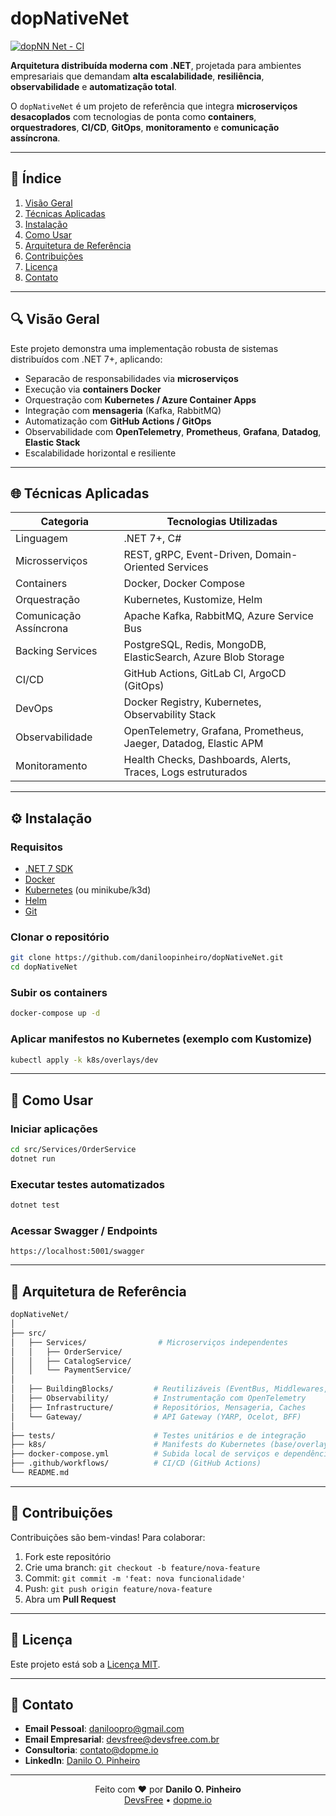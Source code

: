 # dopNativeNet
[![dopNN Net - CI](https://github.com/daniloopinheiro/dopNativeNet/actions/workflows/dotnet.yml/badge.svg)](https://github.com/daniloopinheiro/dopNativeNet/actions/workflows/dotnet.yml)

**Arquitetura distribuída moderna com .NET**, projetada para ambientes empresariais que demandam **alta escalabilidade**, **resiliência**, **observabilidade** e **automatização total**.

O `dopNativeNet` é um projeto de referência que integra **microserviços desacoplados** com tecnologias de ponta como **containers**, **orquestradores**, **CI/CD**, **GitOps**, **monitoramento** e **comunicação assíncrona**.

---

## 📃 Índice

1. [Visão Geral](#visão-geral)
2. [Técnicas Aplicadas](#técnicas-aplicadas)
3. [Instalação](#instalação)
4. [Como Usar](#como-usar)
5. [Arquitetura de Referência](#arquitetura-de-referência)
6. [Contribuições](#contribuições)
7. [Licença](#licença)
8. [Contato](#contato)

---

## 🔍 Visão Geral

Este projeto demonstra uma implementação robusta de sistemas distribuídos com .NET 7+, aplicando:

* Separacão de responsabilidades via **microserviços**
* Execução via **containers Docker**
* Orquestração com **Kubernetes / Azure Container Apps**
* Integração com **mensageria** (Kafka, RabbitMQ)
* Automatização com **GitHub Actions / GitOps**
* Observabilidade com **OpenTelemetry**, **Prometheus**, **Grafana**, **Datadog**, **Elastic Stack**
* Escalabilidade horizontal e resiliente

---

## 🌐 Técnicas Aplicadas

| Categoria              | Tecnologias Utilizadas                                           |
| ---------------------- | ---------------------------------------------------------------- |
| Linguagem              | .NET 7+, C#                                                      |
| Microsserviços         | REST, gRPC, Event-Driven, Domain-Oriented Services               |
| Containers             | Docker, Docker Compose                                           |
| Orquestração           | Kubernetes, Kustomize, Helm                                      |
| Comunicação Assíncrona | Apache Kafka, RabbitMQ, Azure Service Bus                        |
| Backing Services       | PostgreSQL, Redis, MongoDB, ElasticSearch, Azure Blob Storage    |
| CI/CD                  | GitHub Actions, GitLab CI, ArgoCD (GitOps)                       |
| DevOps                 | Docker Registry, Kubernetes, Observability Stack                 |
| Observabilidade        | OpenTelemetry, Grafana, Prometheus, Jaeger, Datadog, Elastic APM |
| Monitoramento          | Health Checks, Dashboards, Alerts, Traces, Logs estruturados     |

---

## ⚙️ Instalação

### Requisitos

* [.NET 7 SDK](https://dotnet.microsoft.com/en-us/download)
* [Docker](https://www.docker.com/)
* [Kubernetes](https://kubernetes.io/) (ou minikube/k3d)
* [Helm](https://helm.sh/)
* [Git](https://git-scm.com/)

### Clonar o repositório

```bash
git clone https://github.com/daniloopinheiro/dopNativeNet.git
cd dopNativeNet
```

### Subir os containers

```bash
docker-compose up -d
```

### Aplicar manifestos no Kubernetes (exemplo com Kustomize)

```bash
kubectl apply -k k8s/overlays/dev
```

---

## 🚀 Como Usar

### Iniciar aplicações

```bash
cd src/Services/OrderService
dotnet run
```

### Executar testes automatizados

```bash
dotnet test
```

### Acessar Swagger / Endpoints

```
https://localhost:5001/swagger
```

---

## 🛀 Arquitetura de Referência

```bash
dopNativeNet/
│
├── src/
│   ├── Services/                # Microserviços independentes
│   │   ├── OrderService/       
│   │   ├── CatalogService/     
│   │   └── PaymentService/     
│   
│   ├── BuildingBlocks/         # Reutilizáveis (EventBus, Middlewares, Logging)
│   ├── Observability/          # Instrumentação com OpenTelemetry
│   ├── Infrastructure/         # Repositórios, Mensageria, Caches
│   └── Gateway/                # API Gateway (YARP, Ocelot, BFF)
│
├── tests/                      # Testes unitários e de integração
├── k8s/                        # Manifests do Kubernetes (base/overlays)
├── docker-compose.yml          # Subida local de serviços e dependências
├── .github/workflows/          # CI/CD (GitHub Actions)
└── README.md
```

---

## 📄 Contribuições

Contribuições são bem-vindas! Para colaborar:

1. Fork este repositório
2. Crie uma branch: `git checkout -b feature/nova-feature`
3. Commit: `git commit -m 'feat: nova funcionalidade'`
4. Push: `git push origin feature/nova-feature`
5. Abra um **Pull Request**

---

## 📅 Licença

Este projeto está sob a [Licença MIT](LICENSE).

---

## 👋 Contato

* **Email Pessoal**: [daniloopro@gmail.com](mailto:daniloopro@gmail.com)
* **Email Empresarial**: [devsfree@devsfree.com.br](mailto:devsfree@devsfree.com.br)
* **Consultoria**: [contato@dopme.io](mailto:contato@dopme.io)
* **LinkedIn**: [Danilo O. Pinheiro](https://www.linkedin.com/in/daniloopinheiro)

---

<p align="center">Feito com ❤️ por <strong>Danilo O. Pinheiro</strong><br/> <a href="https://devsfree.com.br" target="_blank">DevsFree</a> • <a href="https://dopme.io" target="_blank">dopme.io</a></p>
